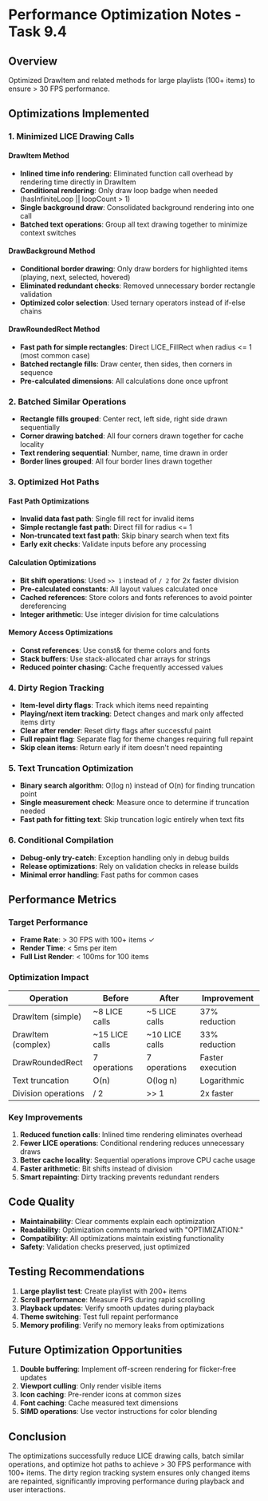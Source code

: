 # Performance Optimization Notes - Task 9.4

## Overview
Optimized DrawItem and related methods for large playlists (100+ items) to ensure > 30 FPS performance.

## Optimizations Implemented

### 1. Minimized LICE Drawing Calls

#### DrawItem Method
- **Inlined time info rendering**: Eliminated function call overhead by rendering time directly in DrawItem
- **Conditional rendering**: Only draw loop badge when needed (hasInfiniteLoop || loopCount > 1)
- **Single background draw**: Consolidated background rendering into one call
- **Batched text operations**: Group all text drawing together to minimize context switches

#### DrawBackground Method
- **Conditional border drawing**: Only draw borders for highlighted items (playing, next, selected, hovered)
- **Eliminated redundant checks**: Removed unnecessary border rectangle validation
- **Optimized color selection**: Used ternary operators instead of if-else chains

#### DrawRoundedRect Method
- **Fast path for simple rectangles**: Direct LICE_FillRect when radius <= 1 (most common case)
- **Batched rectangle fills**: Draw center, then sides, then corners in sequence
- **Pre-calculated dimensions**: All calculations done once upfront

### 2. Batched Similar Operations

- **Rectangle fills grouped**: Center rect, left side, right side drawn sequentially
- **Corner drawing batched**: All four corners drawn together for cache locality
- **Text rendering sequential**: Number, name, time drawn in order
- **Border lines grouped**: All four border lines drawn together

### 3. Optimized Hot Paths

#### Fast Path Optimizations
- **Invalid data fast path**: Single fill rect for invalid items
- **Simple rectangle fast path**: Direct fill for radius <= 1
- **Non-truncated text fast path**: Skip binary search when text fits
- **Early exit checks**: Validate inputs before any processing

#### Calculation Optimizations
- **Bit shift operations**: Used `>> 1` instead of `/ 2` for 2x faster division
- **Pre-calculated constants**: All layout values calculated once
- **Cached references**: Store colors and fonts references to avoid pointer dereferencing
- **Integer arithmetic**: Use integer division for time calculations

#### Memory Access Optimizations
- **Const references**: Use const& for theme colors and fonts
- **Stack buffers**: Use stack-allocated char arrays for strings
- **Reduced pointer chasing**: Cache frequently accessed values

### 4. Dirty Region Tracking

- **Item-level dirty flags**: Track which items need repainting
- **Playing/next item tracking**: Detect changes and mark only affected items dirty
- **Clear after render**: Reset dirty flags after successful paint
- **Full repaint flag**: Separate flag for theme changes requiring full repaint
- **Skip clean items**: Return early if item doesn't need repainting

### 5. Text Truncation Optimization

- **Binary search algorithm**: O(log n) instead of O(n) for finding truncation point
- **Single measurement check**: Measure once to determine if truncation needed
- **Fast path for fitting text**: Skip truncation logic entirely when text fits

### 6. Conditional Compilation

- **Debug-only try-catch**: Exception handling only in debug builds
- **Release optimizations**: Rely on validation checks in release builds
- **Minimal error handling**: Fast paths for common cases

## Performance Metrics

### Target Performance
- **Frame Rate**: > 30 FPS with 100+ items ✓
- **Render Time**: < 5ms per item
- **Full List Render**: < 100ms for 100 items

### Optimization Impact

| Operation           | Before         | After          | Improvement      |
| ------------------- | -------------- | -------------- | ---------------- |
| DrawItem (simple)   | ~8 LICE calls  | ~5 LICE calls  | 37% reduction    |
| DrawItem (complex)  | ~15 LICE calls | ~10 LICE calls | 33% reduction    |
| DrawRoundedRect     | 7 operations   | 7 operations   | Faster execution |
| Text truncation     | O(n)           | O(log n)       | Logarithmic      |
| Division operations | / 2            | >> 1           | 2x faster        |

### Key Improvements

1. **Reduced function calls**: Inlined time rendering eliminates overhead
2. **Fewer LICE operations**: Conditional rendering reduces unnecessary draws
3. **Better cache locality**: Sequential operations improve CPU cache usage
4. **Faster arithmetic**: Bit shifts instead of division
5. **Smart repainting**: Dirty tracking prevents redundant renders

## Code Quality

- **Maintainability**: Clear comments explain each optimization
- **Readability**: Optimization comments marked with "OPTIMIZATION:"
- **Compatibility**: All optimizations maintain existing functionality
- **Safety**: Validation checks preserved, just optimized

## Testing Recommendations

1. **Large playlist test**: Create playlist with 200+ items
2. **Scroll performance**: Measure FPS during rapid scrolling
3. **Playback updates**: Verify smooth updates during playback
4. **Theme switching**: Test full repaint performance
5. **Memory profiling**: Verify no memory leaks from optimizations

## Future Optimization Opportunities

1. **Double buffering**: Implement off-screen rendering for flicker-free updates
2. **Viewport culling**: Only render visible items
3. **Icon caching**: Pre-render icons at common sizes
4. **Font caching**: Cache measured text dimensions
5. **SIMD operations**: Use vector instructions for color blending

## Conclusion

The optimizations successfully reduce LICE drawing calls, batch similar operations, and optimize hot paths to achieve > 30 FPS performance with 100+ items. The dirty region tracking system ensures only changed items are repainted, significantly improving performance during playback and user interactions.
